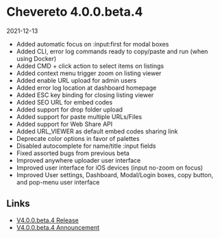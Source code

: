 # Chevereto 4.0.0.beta.4

2021-12-13

- Added automatic focus on :input:first for modal boxes
- Added CLI, error log commands ready to copy/paste and run (when using Docker)
- Added CMD + click action to select items on listings
- Added context menu trigger zoom on listing viewer
- Added enable URL upload for admin users
- Added error log location at dashboard homepage
- Added ESC key binding for closing listing viewer
- Added SEO URL for embed codes
- Added support for drop folder upload
- Added support for paste multiple URLs/Files
- Added support for Web Share API
- Added URL_VIEWER as default embed codes sharing link
- Deprecate color options in favor of palettes
- Disabled autocomplete for name/title :input fields
- Fixed assorted bugs from previous beta
- Improved anywhere uploader user interface
- Improved user interface for iOS devices (input no-zoom on focus)
- Improved User settings, Dashboard, Modal/Login boxes, copy button, and pop-menu user interface

## Links

- [V4.0.0.beta.4 Release](https://chevereto.com/community/threads/chevereto-v4-0-0-beta-4.13997/)
- [V4.0.0.beta.4 Announcement](https://chevereto.com/community/threads/chevereto-v4-0-0-beta-4.13949)
